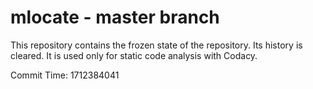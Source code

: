 # mlocate - master branch

This repository contains the frozen state of the repository.
Its history is cleared. It is used only for static code
analysis with Codacy.

Commit Time: 1712384041